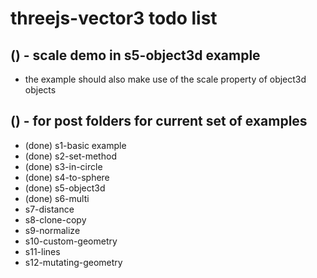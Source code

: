 # threejs-vector3 todo list

## () - scale demo in s5-object3d example
* the example should also make use of the scale property of object3d objects

## () - for post folders for current set of examples
* (done) s1-basic example
* (done) s2-set-method
* (done) s3-in-circle
* (done) s4-to-sphere
* (done) s5-object3d
* (done) s6-multi
* s7-distance
* s8-clone-copy
* s9-normalize
* s10-custom-geometry
* s11-lines
* s12-mutating-geometry
